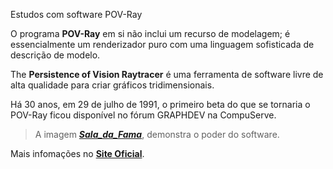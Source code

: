 Estudos com software POV-Ray

O programa **POV-Ray** em si não inclui um recurso de modelagem; é essencialmente um renderizador puro com uma linguagem sofisticada de descrição de modelo.

The **Persistence of Vision Raytracer** é uma ferramenta de software livre de alta qualidade para criar gráficos tridimensionais.

Há 30 anos, em 29 de julho de 1991, o primeiro beta do que se tornaria o POV-Ray ficou disponível no fórum GRAPHDEV na CompuServe.

>A imagem [***Sala_da_Fama***](https://github.com/WalberMota/Pov-Ray/blob/main/Sala_da_Fama.jpg "Exemplos"), demonstra o poder do software.

Mais infomações no **[Site Oficial](https://www.povray.org/)**.
